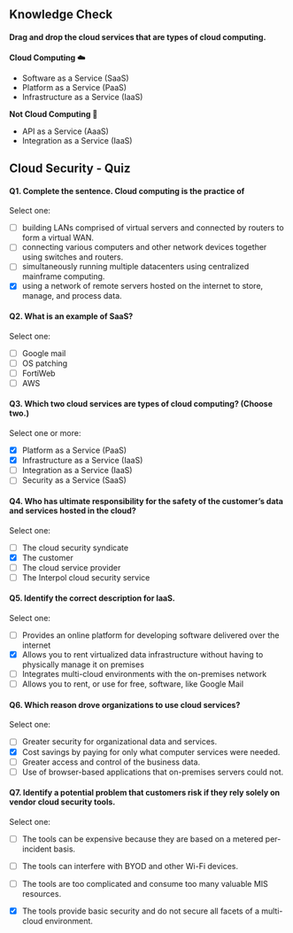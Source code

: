 Knowledge Check
------------

#### Drag and drop the cloud services that are types of cloud computing.

**Cloud Computing ☁️**
- Software as a Service (SaaS)
- Platform as a Service (PaaS)
- Infrastructure as a Service (IaaS)

**Not Cloud Computing 🚫**
- API as a Service (AaaS)
- Integration as a Service (IaaS)


Cloud Security - Quiz
------------

#### Q1. Complete the sentence. Cloud computing is the practice of

Select one:
- [ ] building LANs comprised of virtual servers and connected by routers to form a virtual WAN.
- [ ] connecting various computers and other network devices together using switches and routers.
- [ ] simultaneously running multiple datacenters using centralized mainframe computing.
- [x] using a network of remote servers hosted on the internet to store, manage, and process data.

#### Q2. What is an example of SaaS?

Select one:
- [ ] Google mail
- [ ] OS patching
- [ ] FortiWeb
- [ ] AWS

#### Q3. Which two cloud services are types of cloud computing? (Choose two.)

Select one or more:
- [x] Platform as a Service (PaaS)
- [x] Infrastructure as a Service (IaaS)
- [ ] Integration as a Service (IaaS)
- [ ] Security as a Service (SaaS)

#### Q4. Who has ultimate responsibility for the safety of the customer’s data and services hosted in the cloud?

Select one:
- [ ] The cloud security syndicate
- [x] The customer
- [ ] The cloud service provider
- [ ] The Interpol cloud security service

#### Q5. Identify the correct description for IaaS.

Select one:
- [ ] Provides an online platform for developing software delivered over the internet
- [x] Allows you to rent virtualized data infrastructure without having to physically manage it on premises
- [ ] Integrates multi-cloud environments with the on-premises network
- [ ] Allows you to rent, or use for free, software, like Google Mail

#### Q6. Which reason drove organizations to use cloud services?

Select one:
- [ ] Greater security for organizational data and services.
- [x] Cost savings by paying for only what computer services were needed.
- [ ] Greater access and control of the business data.
- [ ] Use of browser-based applications that on-premises servers could not.

#### Q7. Identify a potential problem that customers risk if they rely solely on vendor cloud security tools.

Select one:
- [ ] The tools can be expensive because they are based on a metered per-incident basis.
- [ ] The tools can interfere with BYOD and other Wi-Fi devices.
- [ ] The tools are too complicated and consume too many valuable MIS resources.
- [x] The tools provide basic security and do not secure all facets of a multi-cloud environment.

